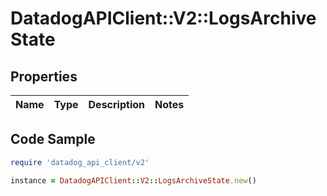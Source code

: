 # DatadogAPIClient::V2::LogsArchiveState

## Properties

| Name | Type | Description | Notes |
| ---- | ---- | ----------- | ----- |

## Code Sample

```ruby
require 'datadog_api_client/v2'

instance = DatadogAPIClient::V2::LogsArchiveState.new()
```


